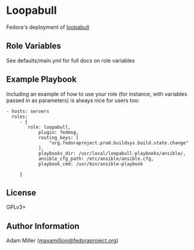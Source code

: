 Loopabull
=========

Fedora's deployment of [loopabull](https://github.com/maxamillion/loopabull)

Role Variables
--------------

See defaults/main.yml for full docs on role variables

Example Playbook
----------------

Including an example of how to use your role (for instance, with variables passed in as parameters) is always nice for users too:

    - hosts: servers
      roles:
         - {
            role: loopabull,
                plugin: fedmsg,
                routing_keys: [
                    "org.fedoraproject.prod.buildsys.build.state.change"
                ],
                playbooks_dir: /usr/local/loopabull-playbooks/ansible/,
                ansible_cfg_path: /etc/ansible/ansible.cfg,
                playbook_cmd: /usr/bin/ansible-playbook

         }

License
-------

GPLv3+

Author Information
------------------

Adam Miller (maxamillion@fedoraproject.org)

